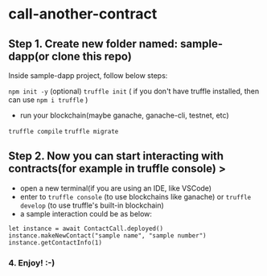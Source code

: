 # call-another-contract

## Step 1. Create new folder named: sample-dapp(or clone this repo)
Inside sample-dapp project, follow below steps:

`npm init -y` (optional)
`truffle init` ( if you don't have truffle installed, then can use `npm i truffle` )

- run your blockchain(maybe ganache, ganache-cli, testnet, etc)

`truffle compile`
`truffle migrate`

## Step 2. Now you can start interacting with contracts(for example in truffle console) >
- open a new terminal(if you are using an IDE, like VSCode)
- enter to `truffle console` (to use blockchains like ganache) or `truffle develop` (to use truffle's built-in blockchain)
- a sample interaction could be as below:

```
let instance = await ContactCall.deployed()
instance.makeNewContact("sample name", "sample number")
instance.getContactInfo(1)
```

### 4. Enjoy! :-)
